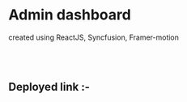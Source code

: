 # Admin dashboard
created using ReactJS, Syncfusion, Framer-motion

<br/>
<br/>

## Deployed link  :-



